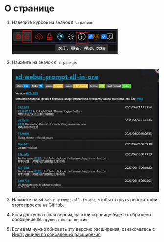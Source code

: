 # О странице

1. Наведите курсор на значок `О странице`.

   ![](../assets/images/About/about_btn.png)

2. Нажмите на значок `О странице`.

   ![](../assets/images/About/about.png)

3. Нажмите на `sd-webui-prompt-all-in-one`, чтобы открыть репозиторий этого проекта на GitHub.

4. Если доступна новая версия, на этой странице будет отображено сообщение `Обнаружена новая версия`.

5. Если вам нужно обновить эту версию расширения, ознакомьтесь с [Инструкцией по обновлению расширения](/ru/ExtensionUpdateDescription.md).